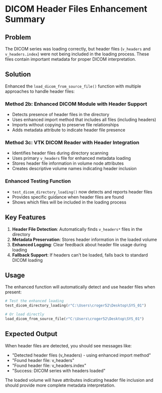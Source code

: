 # DICOM Header Files Enhancement Summary

## Problem
The DICOM series was loading correctly, but header files (`v_headers` and `v_headers.index`) were not being included in the loading process. These files contain important metadata for proper DICOM interpretation.

## Solution
Enhanced the `load_dicom_from_source_file()` function with multiple approaches to handle header files:

### Method 2b: Enhanced DICOM Module with Header Support
- Detects presence of header files in the directory
- Uses enhanced import method that includes all files (including headers)
- Imports without copying to preserve file relationships
- Adds metadata attribute to indicate header file presence

### Method 3c: VTK DICOM Reader with Header Integration
- Identifies header files during directory scanning
- Uses primary `v_headers` file for enhanced metadata loading
- Stores header file information in volume node attributes
- Creates descriptive volume names indicating header inclusion

### Enhanced Testing Function
- `test_dicom_directory_loading()` now detects and reports header files
- Provides specific guidance when header files are found
- Shows which files will be included in the loading process

## Key Features
1. **Header File Detection**: Automatically finds `v_headers*` files in the directory
2. **Metadata Preservation**: Stores header information in the loaded volume
3. **Enhanced Logging**: Clear feedback about header file usage during loading
4. **Fallback Support**: If headers can't be loaded, falls back to standard DICOM loading

## Usage
The enhanced function will automatically detect and use header files when present:

```python
# Test the enhanced loading
test_dicom_directory_loading(r"C:\Users\croger52\Desktop\SYS_01")

# Or load directly
load_dicom_from_source_file(r"C:\Users\croger52\Desktop\SYS_01")
```

## Expected Output
When header files are detected, you should see messages like:
- "Detected header files (v_headers) - using enhanced import method"
- "Found header file: v_headers"
- "Found header file: v_headers.index"
- "Success: DICOM series with headers loaded"

The loaded volume will have attributes indicating header file inclusion and should provide more complete metadata interpretation.